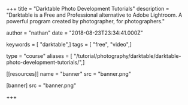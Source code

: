 +++
title = "Darktable Photo Development Tutorials"
description = "Darktable is a Free and Professional alternative to Adobe Lightroom. A powerful program created by photographer, for photographers."

author = "nathan"
date = "2018-08-23T23:34:41.000Z"

keywords = [ "darktable",]
tags = [ "free", "video",]

type = "course"
aliases = [ "/tutorial/photography/darktable/darktable-photo-development-tutorials/",]

[[resources]]
name = "banner"
src = "banner.png"

[banner]
src = "banner.png"

+++
